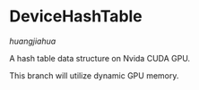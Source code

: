 # DeviceHashTable

*huangjiahua*

A hash table data structure on Nvida CUDA GPU.

This branch will utilize dynamic GPU memory.